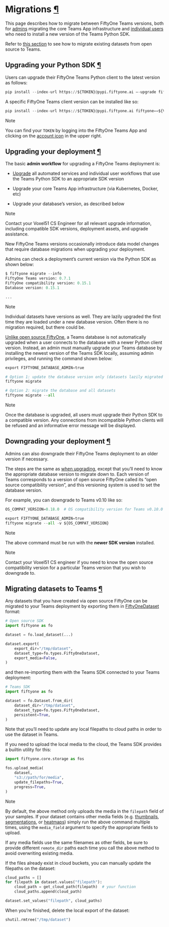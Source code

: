 # Migrations [¶](\#migrations "Permalink to this headline")

This page describes how to migrate between FiftyOne Teams versions, both for
[admins](#teams-upgrading) migrating the core Teams App infrastructure and
[individual users](#teams-upgrade-python-sdk) who need to install a new
version of the Teams Python SDK.

Refer to [this section](#teams-migrating-datasets) to see how to migrate
existing datasets from open source to Teams.

## Upgrading your Python SDK [¶](\#upgrading-your-python-sdk "Permalink to this headline")

Users can upgrade their FiftyOne Teams Python client to the latest version as
follows:

```python
pip install --index-url https://${TOKEN}@pypi.fiftyone.ai –-upgrade fiftyone

```

A specific FiftyOne Teams client version can be installed like so:

```python
pip install --index-url https://${TOKEN}@pypi.fiftyone.ai fiftyone==${VERSION}

```

Note

You can find your `TOKEN` by logging into the FiftyOne Teams App and
clicking on the [account icon](installation.md#teams-python-sdk) in the upper right.

## Upgrading your deployment [¶](\#upgrading-your-deployment "Permalink to this headline")

The basic **admin workflow** for upgrading a FiftyOne Teams deployment is:

- [Upgrade](#teams-upgrade-python-sdk) all automated services and
individual user workflows that use the Teams Python SDK to an appropriate
SDK version

- Upgrade your core Teams App infrastructure (via Kubernetes, Docker, etc)

- Upgrade your database’s version, as described below


Note

Contact your Voxel51 CS Engineer for all relevant upgrade information,
including compatible SDK versions, deployment assets, and upgrade
assistance.

New FiftyOne Teams versions occasionally introduce data model changes that
require database migrations when upgrading your deployment.

Admins can check a deployment’s current version via the Python SDK as shown
below:

```python
$ fiftyone migrate --info
FiftyOne Teams version: 0.7.1
FiftyOne compatibility version: 0.15.1
Database version: 0.15.1

...

```

Note

Individual datasets have versions as well. They are lazily upgraded the
first time they are loaded under a new database version. Often there is no
migration required, but there could be.

[Unlike open source FiftyOne](https://voxel51.com/docs/fiftyone/user_guide/config.html#database-migrations),
a Teams database is not automatically upgraded when a user connects to the
database with a newer Python client version. Instead, an admin must manually
upgrade your Teams database by installing the newest version of the Teams SDK
locally, assuming admin privileges, and running the command shown below:

```python
export FIFTYONE_DATABASE_ADMIN=true

# Option 1: update the database version only (datasets lazily migrated on load)
fiftyone migrate

# Option 2: migrate the database and all datasets
fiftyone migrate --all

```

Note

Once the database is upgraded, all users must upgrade their Python SDK to a
compatible version. Any connections from incompatible Python clients will
be refused and an informative error message will be displayed.

## Downgrading your deployment [¶](\#downgrading-your-deployment "Permalink to this headline")

Admins can also downgrade their FiftyOne Teams deployment to an older version
if necessary.

The steps are the same as [when upgrading](#teams-upgrading), except that
you’ll need to know the appropriate database version to migrate down to. Each
version of Teams corresponds to a version of open source FiftyOne called its
“open source compatibility version”, and this versioning system is used to set
the database version.

For example, you can downgrade to Teams v0.10 like so:

```python
OS_COMPAT_VERSION=0.18.0  # OS compatibility version for Teams v0.10.0

export FIFTYONE_DATABASE_ADMIN=true
fiftyone migrate --all -v ${OS_COMPAT_VERSION}

```

Note

The above command must be run with the **newer SDK version** installed.

Note

Contact your Voxel51 CS engineer if you need to know the open source
compatibility version for a particular Teams version that you wish to
downgrade to.

## Migrating datasets to Teams [¶](\#migrating-datasets-to-teams "Permalink to this headline")

Any datasets that you have created via open source FiftyOne can be migrated to
your Teams deployment by exporting them in
[FiftyOneDataset](../fiftyone_concepts/export_datasets.md#fiftyonedataset-export) format:

```python
# Open source SDK
import fiftyone as fo

dataset = fo.load_dataset(...)

dataset.export(
    export_dir="/tmp/dataset",
    dataset_type=fo.types.FiftyOneDataset,
    export_media=False,
)

```

and then re-importing them with the Teams SDK connected to your Teams
deployment:

```python
# Teams SDK
import fiftyone as fo

dataset = fo.Dataset.from_dir(
    dataset_dir="/tmp/dataset",
    dataset_type=fo.types.FiftyOneDataset,
    persistent=True,
)

```

Note that you’ll need to update any local filepaths to cloud paths in order to
use the dataset in Teams.

If you need to upload the local media to the cloud, the Teams SDK provides a
builtin utility for this:

```python
import fiftyone.core.storage as fos

fos.upload_media(
    dataset,
    "s3://path/for/media",
    update_filepaths=True,
    progress=True,
)

```

Note

By default, the above method only uploads the media in the `filepath`
field of your samples. If your dataset contains other media fields (e.g.
[thumbnails](../fiftyone_concepts/using_datasets.md#dataset-app-config-media-fields),
[segmentations](../fiftyone_concepts/using_datasets.md#semantic-segmentation), or
[heatmaps](../fiftyone_concepts/using_datasets.md#heatmaps)) simply run the above command multiple times,
using the `media_field` argument to specify the appropriate fields to
upload.

If any media fields use the same filenames as other fields, be sure to
provide different `remote_dir` paths each time you call the above method
to avoid overwriting existing media.

If the files already exist in cloud buckets, you can manually update the
filepaths on the dataset:

```python
cloud_paths = []
for filepath in dataset.values("filepath"):
    cloud_path = get_cloud_path(filepath)  # your function
    cloud_paths.append(cloud_path)

dataset.set_values("filepath", cloud_paths)

```

When you’re finished, delete the local export of the dataset:

```python
shutil.rmtree("/tmp/dataset")

```

